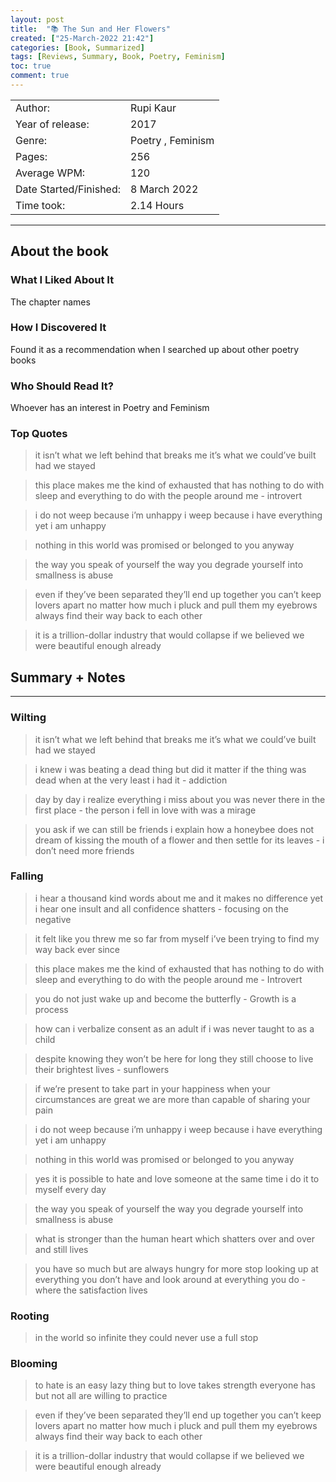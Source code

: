 ```yaml
---
layout: post
title:  "📚 The Sun and Her Flowers"
created: ["25-March-2022 21:42"]
categories: [Book, Summarized]
tags: [Reviews, Summary, Book, Poetry, Feminism]
toc: true
comment: true
---
```

|                       |        |
| :---------------------- | :------- |
| Author:                |  Rupi Kaur       |
| Year of release:       |  2017       |
| Genre:                 |  Poetry , Feminism        |
| Pages:                 | 256        |
| Average WPM:           | 120        |
| Date Started/Finished: | 8 March 2022  |
| Time took:             | 2.14 Hours |

---
## About the book
### What I Liked About It
The chapter names

### How I Discovered It
Found it as a recommendation when I searched up about other poetry books

### Who Should Read It?
Whoever has an interest in Poetry and Feminism

### Top Quotes
> it isn’t what we left behind 
that breaks me 
it’s what we could’ve built
had we stayed

> this place makes me
the kind of exhausted that has
nothing to do with sleep
and everything to do with
the people around me 
> \- introvert

> i do not weep
because i’m unhappy
i weep because i have everything 
yet i am unhappy

> nothing
in this world 
was promised or 
belonged to you anyway

> the way you speak of yourself
the way you degrade yourself
into smallness
is abuse

> even if they’ve been separated
they’ll end up together 
you can’t keep lovers apart 
no matter how much 
i pluck and pull them 
my eyebrows always 
find their way
back to each other

> it is a trillion-dollar industry that would collapse 
if we believed we were beautiful enough already



## Summary + Notes
---

### Wilting

> it isn’t what we left behind 
that breaks me 
it’s what we could’ve built
had we stayed

> i knew i was beating a dead thing
but did it matter 
if the thing was dead
when at the very least 
i had it
> \- addiction

> day by day i realize
everything i miss about you 
was never there in the first place
> \- the person i fell in love with was a mirage

> you ask 
if we can still be friends
i explain how a honeybee 
does not dream of kissing
the mouth of a flower
and then settle for its leaves 
> \- i don’t need more friends

### Falling

> i hear a thousand kind words about me 
and it makes no difference 
yet i hear one insult 
and all confidence shatters 
> \- focusing on the negative

> it felt like you threw me
so far from myself
i’ve been trying to find my way back ever since

> this place makes me
the kind of exhausted that has
nothing to do with sleep
and everything to do with
the people around me 
> \- Introvert

> you do not just wake up and become the butterfly
> \- Growth is a process

> how can i verbalize consent as an adult if i was 
never taught to as a child

> despite knowing 
they won’t be here for long 
they still choose to live 
their brightest lives 
> \- sunflowers

> if we’re present to take part in your happiness 
when your circumstances are great 
we are more than capable 
of sharing your pain

> i do not weep
because i’m unhappy
i weep because i have everything 
yet i am unhappy

> nothing
in this world 
was promised or 
belonged to you anyway

> yes 
it is possible 
to hate and love someone
at the same time 
i do it to myself 
every day

> the way you speak of yourself
the way you degrade yourself
into smallness
is abuse

> what is stronger 
than the human heart
which shatters over and over
and still lives

> you have so much
but are always hungry for more 
stop looking up at everything you don’t have
and look around at everything you do 
> \- where the satisfaction lives

### Rooting

> in the world so infinite
they could never use a full stop

### Blooming

> to hate
is an easy lazy thing
but to love
takes strength
everyone has
but not all are
willing to practice

> even if they’ve been separated
they’ll end up together 
you can’t keep lovers apart 
no matter how much 
i pluck and pull them 
my eyebrows always 
find their way
back to each other

> it is a trillion-dollar industry that would collapse 
if we believed we were beautiful enough already